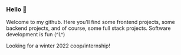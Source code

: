### Hello 🐒

Welcome to my github. Here you'll find some frontend projects, some backend projects, and of course, some full stack projects. Software development is fun (^L^)

Looking for a winter 2022 coop/internship!
